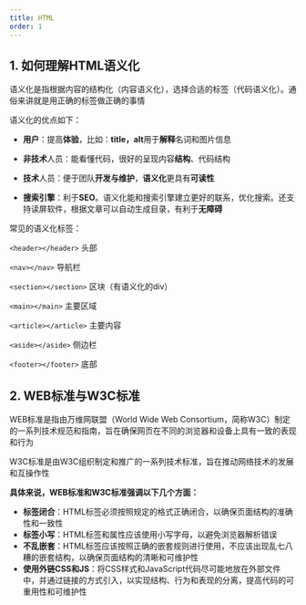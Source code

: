 ```yaml
---
title: HTML
order: 1
---
```


## 1. 如何理解HTML语义化

语义化是指根据内容的结构化（内容语义化），选择合适的标签（代码语义化）。通俗来讲就是用正确的标签做正确的事情

语义化的优点如下：

+ **用户**：提高**体验**，比如：**title，alt**用于**解释**名词和图片信息

+ **非技术**人员：能看懂代码，很好的呈现内容**结构**、代码结构
+ **技术**人员：便于团队**开发与维护**，**语义化**更具有**可读性**
+ **搜索引擎**：利于**SEO**。语义化能和搜索引擎建立更好的联系，优化搜索。还支持读屏软件，根据文章可以自动生成目录，有利于**无障碍**

常见的语义化标签：

`<header></header>`  头部

`<nav></nav>`  导航栏

`<section></section>`  区块（有语义化的div）

`<main></main>`  主要区域

`<article></article>`  主要内容

`<aside></aside>`  侧边栏

`<footer></footer>`  底部

## 2. WEB标准与W3C标准

WEB标准是指由万维网联盟（World Wide Web Consortium，简称W3C）制定的一系列技术规范和指南，旨在确保网页在不同的浏览器和设备上具有一致的表现和行为

W3C标准是由W3C组织制定和推广的一系列技术标准，旨在推动网络技术的发展和互操作性

**具体来说，WEB标准和W3C标准强调以下几个方面：**

- **标签闭合**：HTML标签必须按照规定的格式正确闭合，以确保页面结构的准确性和一致性
- **标签小写**：HTML标签和属性应该使用小写字母，以避免浏览器解析错误
- **不乱嵌套**：HTML标签应该按照正确的嵌套规则进行使用，不应该出现乱七八糟的嵌套结构，以确保页面结构的清晰和可维护性
- **使用外链CSS和JS**：将CSS样式和JavaScript代码尽可能地放在外部文件中，并通过链接的方式引入，以实现结构、行为和表现的分离，提高代码的可重用性和可维护性

